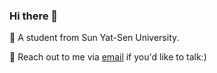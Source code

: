 ### Hi there 👋

🔬 A student from Sun Yat-Sen University.

💬 Reach out to me via [email](mailto:luojsh7@mail2.sysu.edu.cn) if you'd like to talk:)

<!--START_SECTION:waka-->
<!--END_SECTION:waka-->
